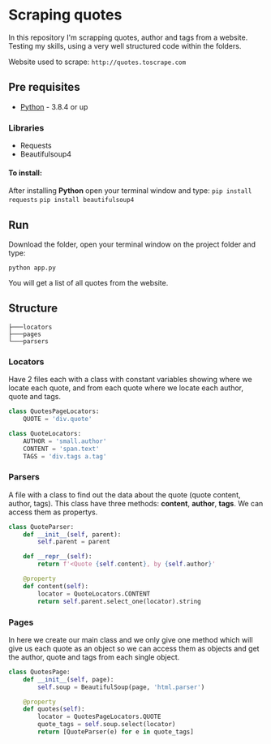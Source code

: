 # Scraping quotes

In this repository I'm scrapping quotes, author and tags from a website. Testing my skills, using a very well structured code within the folders.

Website used to scrape: `http://quotes.toscrape.com`

## Pre requisites

 * [Python](https://www.python.org/downloads/) - 3.8.4 or up

 ### Libraries

 * Requests
 * Beautifulsoup4

  #### To install:
  After installing **Python** open your terminal window and type:
  ```pip install requests```
  ```pip install beautifulsoup4```


## Run

Download the folder, open your terminal window on the project folder and type:
```
python app.py
```

You will get a list of all quotes from the website.


## Structure

```
├───locators
├───pages
└───parsers
```

### Locators

Have 2 files each with a class with constant variables showing where we locate each quote, and from each quote where we locate each author, quote and tags.

```python
class QuotesPageLocators:
    QUOTE = 'div.quote'
```

```python
class QuoteLocators:
    AUTHOR = 'small.author'
    CONTENT = 'span.text'
    TAGS = 'div.tags a.tag'
```

### Parsers

A file with a class to find out the data about the quote (quote content, author, tags). This class have three methods: **content**, **author**, **tags**. We can access them as propertys.

```python
class QuoteParser:
    def __init__(self, parent):
        self.parent = parent

    def __repr__(self):
        return f'<Quote {self.content}, by {self.author}'

    @property
    def content(self):
        locator = QuoteLocators.CONTENT
        return self.parent.select_one(locator).string
```

### Pages

In here we create our main class and we only give one method which will give us each quote as an object so we can access them as objects and get the author, quote and tags from each single object.

```python
class QuotesPage:
    def __init__(self, page):
        self.soup = BeautifulSoup(page, 'html.parser')

    @property
    def quotes(self):
        locator = QuotesPageLocators.QUOTE
        quote_tags = self.soup.select(locator)
        return [QuoteParser(e) for e in quote_tags]
```